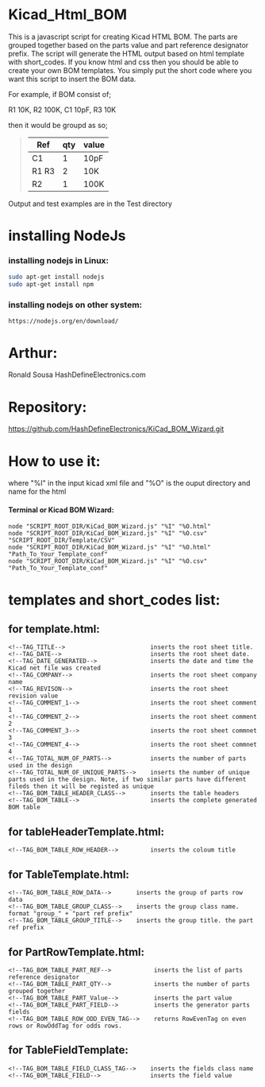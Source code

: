 # Kicad_Html_BOM
This is a javascript script for creating Kicad HTML BOM.
The parts are grouped together based on the parts value and part reference designator prefix. The script will generate the HTML output based on html template with short_codes.
If you know html and css then you should be able to create your own BOM templates. You simply put the short code where you want this script to insert the BOM data.

For example, if BOM consist of;

R1 10K, R2 100K, C1 10pF, R3 10K

then it would be groupd as so;

> | Ref | qty |value|
> |----|-----|-----|
> |C1 | 1 | 10pF |
> | R1 R3 | 2 | 10K|
> | R2| 1 | 100K|

Output and test examples are in the Test directory

# installing NodeJs
### installing nodejs in Linux:
```sh
sudo apt-get install nodejs
sudo apt-get install npm
```
### installing nodejs on other system:
    https://nodejs.org/en/download/

# Arthur: 
Ronald Sousa HashDefineElectronics.com

# Repository: 

https://github.com/HashDefineElectronics/KiCad_BOM_Wizard.git

# How to use it: 
where "%I" in the input kicad xml file and "%O" is the ouput directory and name for the html

#### Terminal or Kicad BOM Wizard:
    node "SCRIPT_ROOT_DIR/KiCad_BOM_Wizard.js" "%I" "%O.html"
    node "SCRIPT_ROOT_DIR/KiCad_BOM_Wizard.js" "%I" "%O.csv" "SCRIPT_ROOT_DIR/Template/CSV"
    node "SCRIPT_ROOT_DIR/KiCad_BOM_Wizard.js" "%I" "%O.html" "Path_To_Your_Template_conf"
    node "SCRIPT_ROOT_DIR/KiCad_BOM_Wizard.js" "%I" "%O.csv" "Path_To_Your_Template_conf"

# templates and short_codes list:

## for template.html:
    <!--TAG_TITLE-->                        inserts the root sheet title.
    <!--TAG_DATE-->                         inserts the root sheet date.
    <!--TAG_DATE_GENERATED-->               inserts the date and time the Kicad net file was created
    <!--TAG_COMPANY-->                      inserts the root sheet company name
    <!--TAG_REVISON-->                      inserts the root sheet revision value
    <!--TAG_COMMENT_1-->                    inserts the root sheet comment 1
    <!--TAG_COMMENT_2-->                    inserts the root sheet comment 2
    <!--TAG_COMMENT_3-->                    inserts the root sheet commnet 3
    <!--TAG_COMMENT_4-->                    inserts the root sheet commnet 4
    <!--TAG_TOTAL_NUM_OF_PARTS-->           inserts the number of parts used in the design
    <!--TAG_TOTAL_NUM_OF_UNIQUE_PARTS-->    inserts the number of unique parts used in the design. Note, if two similar parts have different fileds then it will be registed as unique
    <!--TAG_BOM_TABLE_HEADER_CLASS-->       inserts the table headers
    <!--TAG_BOM_TABLE-->                    inserts the complete generated BOM table

## for tableHeaderTemplate.html:
    <!--TAG_BOM_TABLE_ROW_HEADER-->         inserts the coloum title

## for TableTemplate.html:
    <!--TAG_BOM_TABLE_ROW_DATA-->       inserts the group of parts row data
    <!--TAG_BOM_TABLE_GROUP_CLASS-->    inserts the group class name. format "group_" + "part ref prefix"
    <!--TAG_BOM_TABLE_GROUP_TITLE-->    inserts the group title. the part ref prefix

## for PartRowTemplate.html:
    <!--TAG_BOM_TABLE_PART_REF-->            inserts the list of parts reference designator
    <!--TAG_BOM_TABLE_PART_QTY-->            inserts the number of parts grouped together
    <!--TAG_BOM_TABLE_PART_Value-->          inserts the part value
    <!--TAG_BOM_TABLE_PART_FIELD-->          inserts the generator parts fields
    <!--TAG_BOM_TABLE_ROW_ODD_EVEN_TAG-->    returns RowEvenTag on even rows or RowOddTag for odds rows.

## for TableFieldTemplate:
    <!--TAG_BOM_TABLE_FIELD_CLASS_TAG-->    inserts the fields class name
    <!--TAG_BOM_TABLE_FIELD-->              inserts the field value
